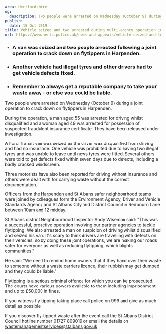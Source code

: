 ```yaml
area: Hertfordshire
og:
  description: Two people were arrested on Wednesday (October 9) during a joint operation to crack down on flytippers in Harpenden.
publish:
  date: 15 Oct 2019
title: Vehicle seized and two arrested during multi-agency operation in Harpenden
url: https://www.herts.police.uk/news-and-appeals/vehicle-seized-and-two-arrested-during-multi-agency-operation-in-harpenden-0887f
```

* ### A van was seized and two people arrested following a joint operation to crack down on flytippers in Harpenden.

 * ### Another vehicle had illegal tyres and other drivers had to get vehicle defects fixed.

 * ### Remember to always get a reputable company to take your waste away - or else you could be liable.

Two people were arrested on Wednesday (October 9) during a joint operation to crack down on flytippers in Harpenden.

During the operation, a man aged 55 was arrested for driving whilst disqualified and a woman aged 49 was arrested for possession of suspected fraudulent insurance certificate. They have been released under investigation.

A Ford Transit van was seized as the driver was disqualified from driving and had no insurance. One vehicle was prohibited due to having two illegal tyres and was unable to leave until news tyres were fitted. Several others were told to get defects fixed within seven days due to defects, including a badly cracked windscreen.

Three motorists have also been reported for driving without insurance and others were dealt with for carrying waste without the correct documentation.

Officers from the Harpenden and St Albans safer neighbourhood teams were joined by colleagues form the Environment Agency, Driver and Vehicle Standards Agency and St Albans City and District Council in Redbourn Lane between 10am and 12 midday.

St Albans district Neighbourhood Inspector Andy Wiseman said: "This was a successful, proactive operation involving our partner agencies to tackle flytipping. We also arrested a man on suspicion of driving whilst disqualified and seized his van. It's scary to think drivers are travelling with defects on their vehicles, so by doing these joint operations, we are making our roads safer for everyone as well as reducing flytipping, which blights communities."

He said: "We need to remind home owners that if they hand over their waste to someone without a waste carriers licence, their rubbish may get dumped and they could be liable."

Flytipping is a serious criminal offence for which you can be prosecuted. The courts have various powers available to them including imprisonment and up to £50,000 in fines.

If you witness fly-tipping taking place call police on 999 and give as much detail as possible.

If you discover fly-tipped waste after the event call the St Albans District Council hotline number 01727 809019 or email the details on wastemanagementservices@stalbans.gov.uk
